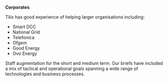 __Corporates__ 

Tilix has good experience of helping larger organisations including:

* Smart DCC
* National Grid
* Telefonica
* Ofgem
* Good Energy
* Ovo Energy

Staff augmentation for the short and medium term. Our briefs have included a mix of tactical and operational goals spanning a wide range of technologies and business processes.
